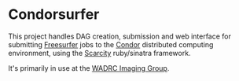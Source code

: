 Condorsurfer
============

This project handles DAG creation, submission and web interface for submitting
[Freesurfer](http://surfer.nmr.mgh.harvard.edu) jobs to the
[Condor](http://www.cs.wisc.edu/condor) distributed computing environment,
using the [Scarcity](https://github.com/kastman/scarcity) ruby/sinatra 
framework.

It's primarily in use at the [WADRC Imaging Group](http://brainmap.wisc.edu).